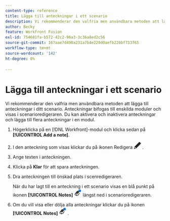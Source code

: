 ```yaml
---
content-type: reference
title: Lägga till anteckningar i ett scenario
description: Vi rekommenderar den valfria men användbara metoden att lägga till anteckningar om varje modul.
author: Becky
feature: Workfront Fusion
exl-id: 754601fa-b572-42c2-96a3-3c36a8ed2c56
source-git-commit: 167aae7d490a231a7b4e220d0aefb22bbf733f65
workflow-type: tm+mt
source-wordcount: '142'
ht-degree: 0%

---
```


# Lägga till anteckningar i ett scenario

Vi rekommenderar den valfria men användbara metoden att lägga till anteckningar i ditt scenario. Anteckningar bifogas till enskilda moduler och visas i scenarioredigeraren. Du kan aktivera och inaktivera anteckningar och lägga till flera anteckningar i en modul.

1. Högerklicka på en [!DNL Workfront]-modul och klicka sedan på **[!UICONTROL Add a note]**.
1. I den anteckning som visas klickar du på ikonen Redigera ![Redigera](assets/edit-note.png) .
1. Ange texten i anteckningen.
1. Klicka på **Klar** för att spara anteckningen.
1. Dra anteckningen till önskad plats i scenredigeraren.

   När du har lagt till en anteckning i ett scenario visas en blå punkt på ikonen **[!UICONTROL Notes]** ![Anteckningar med en punkt ](assets/notes-icon-w-dot.png) längst ned i scenarioredigeraren.

1. Om du vill visa eller dölja alla anteckningar klickar du på ikonen **[!UICONTROL Notes]** ![Anteckningar med punkt ](assets/notes-icon-w-dot.png) .
